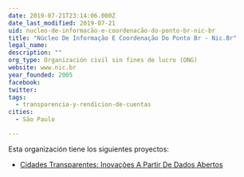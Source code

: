 ```yaml
---
date: 2019-07-21T23:14:06.000Z
date_last_modified: 2019-07-21
uid: nucleo-de-informacão-e-coordenacão-do-ponto-br-nic-br
title: "Núcleo De Informação E Coordenação Do Ponto Br - Nic.Br"
legal_name: 
description: ""
org_type: Organización civil sin fines de lucro (ONG)
website: www.nic.br
year_founded: 2005
facebook: 
twitter: 
tags:
  - transparencia-y-rendicion-de-cuentas
cities: 
  - São Paulo

---
```


Esta organización tiene los siguientes proyectos:

- [Cidades Transparentes: Inovações A Partir De Dados Abertos](/i/cidades-transparentes-inovacões-a-partir-de-dados-abertos.html)
